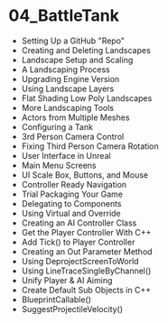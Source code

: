 # 04_BattleTank

* Setting Up a GitHub "Repo"
* Creating and Deleting Landscapes
* Landscape Setup and Scaling
* A Landscaping Process
* Upgrading Engine Version
* Using Landscape Layers
* Flat Shading Low Poly Landscapes
* More Landscaping Tools
* Actors from Multiple Meshes
* Configuring a Tank
* 3rd Person Camera Control
* Fixing Third Person Camera Rotation
* User Interface in Unreal
* Main Menu Screens
* UI Scale Box, Buttons, and Mouse
* Controller Ready Navigation
* Trial Packaging Your Game
* Delegating to Components
* Using Virtual and Override
* Creating an AI Controller Class
* Get the Player Controller With C++
* Add Tick() to Player Controller
* Creating an Out Parameter Method
* Using DeprojectScreenToWorld
* Using LineTraceSingleByChannel()
* Unify Player & AI Aiming
* Create Default Sub Objects in C++
* BlueprintCallable()
* SuggestProjectileVelocity()
